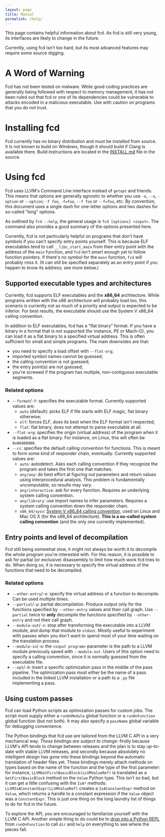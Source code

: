 ```yaml
---
layout: page
title: Manual
permalink: /help/
---
```


This page contains helpful information about fcd. As fcd is still very young,
its interfaces are likely to change in the future.

Currently, using fcd isn't too hard, but its most advanced features may require
some source digging.

<div class="warning">
<h1>A Word of Warning</h1>
<p>Fcd has not been tested on malware. While good coding practices are generally
being followed with respect to memory management, it has not been ruled out that
fcd or one of its dependencies could be vulnerable to attacks encoded in a
malicious executable. Use with caution on programs that you do not trust.</p>
</div>

# Installing fcd

Fcd currently has no binary distribution and must be installed from source. It
is not known to build on Windows, though it should build if Clang is available
there. Build instructions are located in the [INSTALL.md][1] file in the source.

# Using fcd

Fcd uses LLVM's Command Line interface instead of `getopt` and friends. This
means that options are generally agnostic to whether you use `-o`, `--o`,
`-option` or `--option`; `-f foo`, `-f=foo`, `--f foo` or `--f=foo`, etc. By
convention, this document uses a single dash for one-letter options and two
dashes for so-called "long" options.

As outlined by `fcd --help`, the general usage is `fcd [options] <input>`. The
command also provides a good summary of the options presented here.

Currently, fcd is not particularly helpful on programs that don't have symbols
if you can't specify entry points yourself. This is because ELF executables tend
to call `__libc_start_main` from their entry point with the address of the
`main` function, and `fcd` isn't smart enough yet to follow function pointers.
If there's no symbol for the `main` function, `fcd` will probably miss it. (It
can still be specified separately as an entry point if you happen to know its
address; see more below.)

## Supported executable types and architectures

Currently, fcd supports ELF executables and the **x86\_64** architecture. While
programs written with the x86 architecture will probably load too, this scenario
is currently not as much of a priority and output is expected to be inferior.
For best results, the executable should use the System V x86\_64 calling
convention.

In addition to ELF executables, fcd has a "flat binary" format. If you have a
binary in a format that is not supported (for instance, PE or Mach-O), you can
load it as a flat binary to a specified virtual address. This is often
sufficient for small and simple programs. The main downsides are that:

* you need to specify a load offset with `--flat-org`;
* imported symbol names cannot be guessed;
* the calling convention is not guessed;
* the entry point(s) are not guessed;
* you're screwed if the program has multiple, non-contiguous executable
	segments.

### Related options

* `--format`/`-f`: specifies the executable format. Currently supported values
	are:
	* `auto` (default): picks ELF if file starts with ELF magic, flat binary
		otherwise;
	* `elf`: forces ELF, does its best when the ELF format isn't respected;
	* `flat`: flat binary, does not attempt to parse executable at all.
* `--flat-org`: specifies the origin (virtual address) of the program when it
	is loaded as a flat binary. For instance, on Linux, this will often be
	`0x00400000`.
* `--cc`: specifies the default calling convention for functions. This is
	meant to form some kind of responder chain, eventually. Currently
	supported values are:
	* `auto`: autodetect. Asks each calling convention if they recognize the
		program and takes the first one that matches.
	* `any/any`: do best effort at figuring out parameters and return values
		using interprocedural analysis. This problem is fundamentally
		uncomputable, so results may vary.
	* `any/interactive`: ask for every function. Requires an underlying system
		calling convention.
	* `any/library`: use import names to infer parameters. Requires a system
		calling convention down the responder chain.
	* `x86_64/sysv`: [System V x86\_64 calling convention][2], used on Linux and
		Mac OS X (for the x86\_64 architecture). **This is a so-called system
		calling convention** (and the only one currently implemented).

## Entry points and level of decompilation

Fcd still being somewhat slow, it might not always be worth it to decompile the
whole program you're interested with. For this reason, it is possible to ask for
partial (or exclusive) disassembly to limit how much work fcd tries to do. When
doing so, it is necessary to specify the virtual address of the functions that
need to be decompiled.

### Related options

* `--other-entry`/`-e`: specify the virtual address of a function to decompile.
	Can be used multiple times.
* `--partial`/`-p`: partial decompilation. Produce output only for the functions
	specified by `--other-entry` values and their call graph. Use `--partial`
	twice to **only** decompile the functions specified by `--other-entry` and
	not their call graph.
* `--module-out`/`-n`: stop after transforming the executable into a LLVM
	module, and dump that module to `stdout`. Mostly useful to experiment with
	passes when you don't want to spend most of your time waiting on the
	translation process.
* `--module-in`/`-m`: the `<input program>` parameter is the path to a LLVM
	module previously saved with `--module-out`. Users of this option need to
	specify a calling convention, since it is normally guessed from the
	executable file.
* `--opt`/`-O`: insert a specific optimization pass in the middle of the pass
	pipeline. The optimization pass must either be the name of a pass included
	in the linked LLVM installation or a path to a `.py` file implementing a
	pass.

## Using custom passes

Fcd can load Python scripts as optimization passes for custom jobs. The script
must supply either a `runOnModule` global function or a `runOnFunction` global
function (but not both). It may also specify a `passName` global variable for
debugging convenience.

The Python bindings that fcd use are tailored from the LLVM C API in a very
mechanical way. *These bindings are subject to change*: firstly because LLVM's
API tends to change between releases and the plan is to stay up-to-date with
stable LLVM releases, and secondly because absolutely no intelligent design has
gone into these bindings beyond the automatic translation of header files yet.
These bindings merely attach methods on types based on the name of the function
and the type of the first parameter: for instance,
`LLVMGetFirstBasicBlock(LLVMValueRef)` is translated as a `GetFirstBasicBlock`
method on the `Value` Python type. This isn't so bad, but it can get a little
confusing with the `IsA*` methods: `LLVMIsAConstantExpr(LLVMValueRef)` creates
a `IsAConstantExpr` method on `Value`, which returns a handle to a constant
expression if the `Value` object was a `ConstantExpr`. This is just one thing on
the long laundry list of things to do for fcd in the future.

To explore the API, you are encouraged to familiarize yourself with the LLVM C
API. Another simple thing to do could be to [drop into a Python REPL][3] from
`runOnFunction` to call `dir` and `help` on everything to see where the pieces
fall.

  [1]: https://github.com/zneak/fcd/blob/master/INSTALL.md
  [2]: http://www.x86-64.org/documentation/abi.pdf
  [3]: http://stackoverflow.com/a/1396386/251153